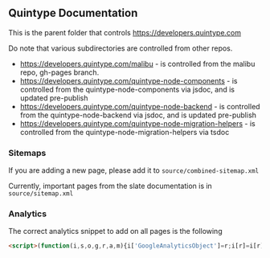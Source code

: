 ## Quintype Documentation

This is the parent folder that controls https://developers.quintype.com

Do note that various subdirectories are controlled from other repos.

* https://developers.quintype.com/malibu - is controlled from the malibu repo, gh-pages branch.
* https://developers.quintype.com/quintype-node-components - is controlled from the quintype-node-components via jsdoc, and is updated pre-publish
* https://developers.quintype.com/quintype-node-backend - is controlled from the quintype-node-backend via jsdoc, and is updated pre-publish
* https://developers.quintype.com/quintype-node-migration-helpers - is controlled from the quintype-node-migration-helpers via tsdoc

### Sitemaps

If you are adding a new page, please add it to `source/combined-sitemap.xml`

Currently, important pages from the slate documentation is in `source/sitemap.xml`

### Analytics

The correct analytics snippet to add on all pages is the following

```html
<script>(function(i,s,o,g,r,a,m){i['GoogleAnalyticsObject']=r;i[r]=i[r]||function(){(i[r].q=i[r].q||[]).push(arguments)},i[r].l=1*new Date();a=s.createElement(o),m=s.getElementsByTagName(o)[0];a.async=1;a.src=g;m.parentNode.insertBefore(a,m)})(window,document,'script','https://www.google-analytics.com/analytics.js','ga');ga('create', 'UA-66074042-1', 'auto');ga('send', 'pageview');</script>
```
